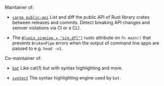 Maintainer of:

* [`cargo public-api`](https://github.com/Enselic/cargo-public-api) List and diff the public API of Rust library crates between releases and commits. Detect breaking API changes and semver violations via CI or a CLI.

* The [`#[unix_sigpipe = "sig_dfl"]`](https://github.com/rust-lang/rust/issues/97889) rustc attribute on `fn main()` that prevents `BrokenPipe` errors when the output of command line apps are passed to e.g. `head -n1`.

Co-maintainer of:

* [`bat`](https://github.com/sharkdp/bat) Like cat(1) but with syntax highlighting and more.

* [`syntect`](https://github.com/trishume/syntect) The syntax highlighting engine used by `bat`.

